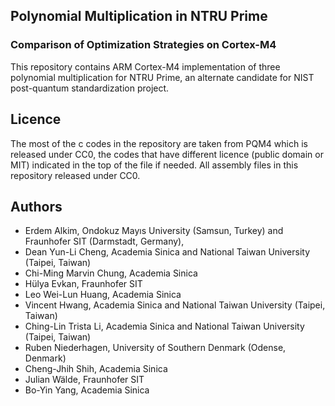## Polynomial Multiplication in NTRU Prime
### Comparison of Optimization Strategies on Cortex-M4

This repository contains ARM Cortex-M4 implementation of three polynomial multiplication for NTRU Prime, an alternate candidate for NIST post-quantum standardization project.

## Licence
The most of the c codes in the repository are taken from PQM4 which is released under CC0, the codes that have different licence (public domain or MIT) indicated in the top of the file if needed. All assembly files in this repository released under CC0.

## Authors
* Erdem Alkim, Ondokuz Mayıs University (Samsun, Turkey) and Fraunhofer SIT (Darmstadt, Germany), 
* Dean Yun-Li Cheng, Academia Sinica and National Taiwan University (Taipei, Taiwan) 
* Chi-Ming Marvin Chung, Academia Sinica 
* Hülya Evkan, Fraunhofer SIT
* Leo Wei-Lun Huang, Academia Sinica 
* Vincent Hwang, Academia Sinica and National Taiwan University (Taipei, Taiwan)  
* Ching-Lin Trista Li, Academia Sinica and National Taiwan University (Taipei, Taiwan)
* Ruben Niederhagen, University of Southern Denmark (Odense, Denmark) 
* Cheng-Jhih Shih, Academia Sinica 
* Julian Wälde, Fraunhofer SIT
* Bo-Yin Yang, Academia Sinica
